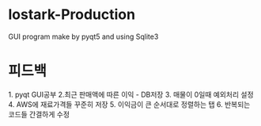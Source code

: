 # lostark-Production

GUI program make by pyqt5 and using Sqlite3
  
 
 
  
<h1>피드백</h1>
1. pyqt GUI공부
2.최근 판매액에 따른 이익 -  DB저장
3. 매물이 0일때 예외처리 설정
4. AWS에 재료가격들 꾸준히 저장
5. 이익금이 큰 순서대로 정렬하는 탭
6. 반복되는 코드들 간결하게 수정
  


